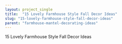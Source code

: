 ```yaml
---
layout: project_single
title:  "15 Lovely Farmhouse Style Fall Decor Ideas"
slug: "15-lovely-farmhouse-style-fall-decor-ideas"
parent: "farmhouse-mantel-decorating-ideas"
---
```

15 Lovely Farmhouse Style Fall Decor Ideas
